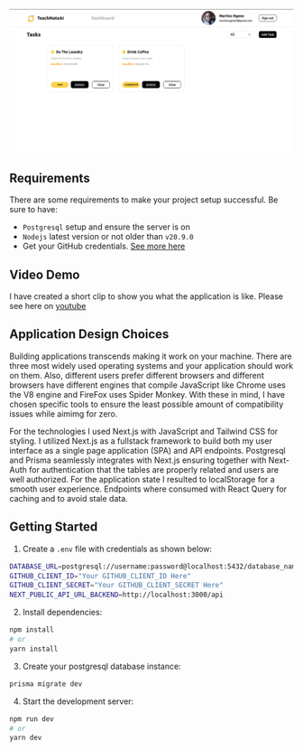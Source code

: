 ![Applications Home Page](/public/banner.png)

## Requirements

There are some requirements to make your project setup successful. Be sure to have:

- `Postgresql` setup and ensure the server is on
- `Nodejs` latest version or not older than `v20.9.0`
- Get your GitHub credentials. [See more here](https://docs.github.com/en/apps/creating-github-apps/registering-a-github-app/registering-a-github-app)

## Video Demo

I have created a short clip to show you what the application is like. Please see here on [youtube](https://youtu.be/lDYFjSRiHaI)

## Application Design Choices

Building applications transcends making it work on your machine. There are three most widely used operating systems and your application should work on them. Also, different users prefer different browsers and different browsers have different engines that compile JavaScript like Chrome uses the V8 engine and FireFox uses Spider Monkey. With these in mind, I have chosen specific tools to ensure the least possible amount of compatibility issues while aimimg for zero.

For the technologies I used Next.js with JavaScript and Tailwind CSS for styling. I utilized Next.js as a fullstack framework to build both my user interface as a single page application (SPA) and API endpoints. Postgresql and Prisma seamlessly integrates with Next.js ensuring together with Next-Auth for authentication that the tables are properly related and users are well authorized. For the application state I resulted to localStorage for a smooth user experience. Endpoints where consumed with React Query for caching and to avoid stale data.

## Getting Started

1. Create a `.env` file with credentials as shown below:

```bash
DATABASE_URL=postgresql://username:password@localhost:5432/database_name?schema=public
GITHUB_CLIENT_ID="Your GITHUB_CLIENT_ID Here"
GITHUB_CLIENT_SECRET="Your GITHUB_CLIENT_SECRET Here"
NEXT_PUBLIC_API_URL_BACKEND=http://localhost:3000/api

```

2. Install dependencies:

```bash
npm install
# or
yarn install

```

3. Create your postgresql database instance:

```bash
prisma migrate dev

```

4. Start the development server:

```bash
npm run dev
# or
yarn dev

```
